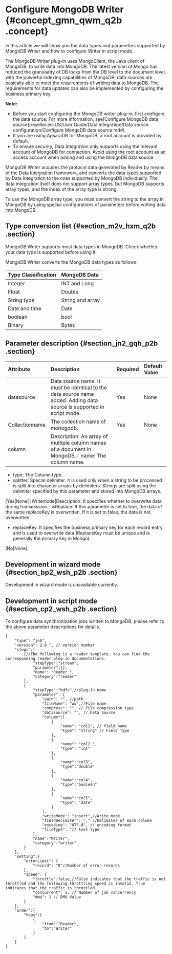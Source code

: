 # Configure MongoDB Writer {#concept_gmn_qwm_q2b .concept}

In this article we will show you the data types and parameters supported by MongoDB Writer and how to configure Writer in script mode.

The MongoDB Writer plug-in uses MongoClient, the Java client of MongoDB, to write data into MongoDB. The latest version of Mongo has reduced the granularity of DB locks from the DB level to the document level, with the powerful indexing capabilities of MongoDB, data sources are basically able to meet the requirements of writing data to MongoDB. The requirements for data updates can also be implemented by configuring the business primary key.

**Note:** 

-   Before you start configuring the MongoDB writer plug-in, first configure the data source. For more information, see[Configure MongoDB data source](reseller.en-US/User Guide/Data integration/Data source configuration/Configure MongoDB data source.md#).
-   If you are using ApsaraDB for MongoDB, a root account is provided by default.
-   To ensure security, Data Integration only supports using the relevant account of MongoDB for connection. Avoid using the root account as an access account when adding and using the MongoDB data source.

MongoDB Writer acquires the protocol data generated by Reader by means of the Data Integration framework, and converts the data types supported by Data Integration to the ones supported by MongoDB individually. The data integration itself does not support array types, but MongoDB supports array types, and the index of the array type is strong.

To use the MongoDB array type, you must convert the string to the array in MongoDB by using special configurations of parameters before writing data into MongoDB.

## Type conversion list {#section_m2v_hxm_q2b .section}

MongoDB Writer supports most data types in MongoDB. Check whether your data type is supported before using it.

MongoDB Writer converts the MongoDB data types as follows:

|Type Classification|MongoDB Data|
|:------------------|:-----------|
|Integer|INT and Long|
|Float|Double|
|String type|String and array|
|Date and time|Date|
|boolean|bool|
|Binary|Bytes|

## Parameter description​ {#section_jn2_gqh_p2b .section}

|Attribute|Description|Required|Default Value|
|:--------|:----------|:-------|:------------|
|datasource|Data source name. It must be identical to the data source name added. Adding data source is supported in script mode.|Yes|None|
|Collectionname|The collection name of monogodb.|Yes|None|
|column|Description: An array of multiple column names of a document in MongoDB.-   name: The column name.
-   type: The Column type.
-   splitter: Special delimiter. It is used only when a string to be processed is split into character arrays by delimiters. Strings are split using the delimiter specified by this parameter and stored into MongoDB arrays.

|Yes|None|
|Writemode|Description: It specifies whether to overwrite data during transmission.-   isReplace: If this parameter is set to true, the data of the same replaceKey is overwritten. If it is set to false, the data is not overwritten.
-   replaceKey: It specifies the business primary key for each record entry and is used to overwrite data \(ReplaceKey must be unique and is generally the primary key in Mongo\).

|No|None|

## Development in wizard mode {#section_bp2_wsh_p2b .section}

Development in wizard mode is unavailable currently.

## Development in script mode {#section_cp2_wsh_p2b .section}

To configure data synchronization jobs written to MongoDB, please refer to the above parameter descriptions for details.

```
{
    "type": "job",
    "version": 2.0 ", // version number
    "steps":[
        {//The following is a reader template. You can find the corresponding reader plug-in documentations.
            "stepType":"stream",
            "parameter":{},
            "name": "Reader ",
            "category":"reader"
        },
        {
            "stepType":"hdfs",//plug-in name
            "parameter": {
                "path": "", //path
                "fileName": "ww",//File name
                "compress": "", // File compression type
                "datasource": "", // Data Source
                "column":[
                    {
                        "name": "col1", // field name
                        "type": "string" // Field Type
                    },
                    {
                        "name": "col2 ",
                        "type": "int"
                    },
                    {
                        "name":"col3",
                        "type":"double"
                    },
                    {
                        "name":"col4",
                        "type":"boolean"
                    },
                    {
                        "name":"col5",
                        "type": "date"
                    }
                ],
                "writeMode": "insert",//Write mode
                "fieldDelimiter": "," //Delimiter of each column
                "encoding": "UTF-8", // encoding format
                "fileType": "// text type
            },
            "name":"Writer",
            "category":"writer"
        }
    ],
    "setting":{
        "errorLimit": {
            "record": "0"//Number of error records
        },
        "speed": {
            "throttle":false,//False indicates that the traffic is not throttled and the following throttling speed is invalid. True indicates that the traffic is throttled.
            "concurrent": 1, // Number of job concurrency
            "dmu": 1 // DMU Value
        }
    },
    "order":{
        "hops":[
            {
                "from":"Reader",
                "to":"Writer"
            }
        ]
    }
}
```

